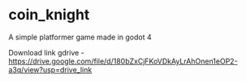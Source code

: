 # coin_knight
A simple platformer game made in godot 4

Download link gdrive - https://drive.google.com/file/d/180bZxCjFKoVDkAyLrAhOnen1eOP2-a3q/view?usp=drive_link
